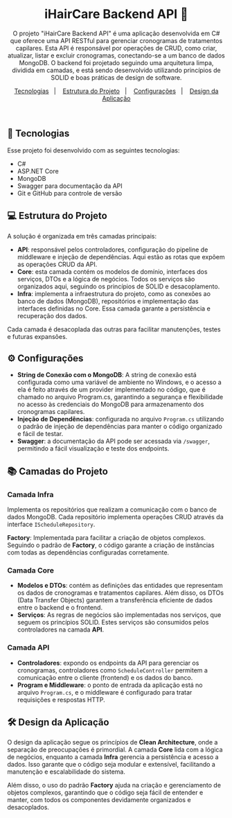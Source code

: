 <h1 align="center"> iHairCare Backend API 🌿 </h1>

<p align="center">
O projeto "iHairCare Backend API" é uma aplicação desenvolvida em C# que oferece uma API RESTful para gerenciar cronogramas de tratamentos capilares. Esta API é responsável por operações de CRUD, como criar, atualizar, listar e excluir cronogramas, conectando-se a um banco de dados MongoDB. O backend foi projetado seguindo uma arquitetura limpa, dividida em camadas, e está sendo desenvolvido utilizando princípios de SOLID e boas práticas de design de software.
</p>

<p align="center">
  <a href="#-tecnologias">Tecnologias</a>&nbsp;&nbsp;&nbsp;|&nbsp;&nbsp;&nbsp;
  <a href="#-estrutura-do-projeto">Estrutura do Projeto</a>&nbsp;&nbsp;&nbsp;|&nbsp;&nbsp;&nbsp;
   <a href="#-configurações">Configurações</a>&nbsp;&nbsp;&nbsp;|&nbsp;&nbsp;&nbsp;
  <a href="#-design-da-aplicação">Design da Aplicação</a>
</p>

<br>

## 🚀 Tecnologias

<p>Esse projeto foi desenvolvido com as seguintes tecnologias:</p>

<ul>
  <li>C#</li>
  <li>ASP.NET Core</li>
  <li>MongoDB</li>
  <li>Swagger para documentação da API</li>
  <li>Git e GitHub para controle de versão</li>
</ul>

## 💻 Estrutura do Projeto

<p>A solução é organizada em três camadas principais:</p>

<ul>
  <li><b>API</b>: responsável pelos controladores, configuração do pipeline de middleware e injeção de dependências. Aqui estão as rotas que expõem as operações CRUD da API.</li>
  <li><b>Core</b>: esta camada contém os modelos de domínio, interfaces dos serviços, DTOs e a lógica de negócios. Todos os serviços são organizados aqui, seguindo os princípios de SOLID e desacoplamento.</li>
  <li><b>Infra</b>: implementa a infraestrutura do projeto, como as conexões ao banco de dados (MongoDB), repositórios e implementação das interfaces definidas no Core. Essa camada garante a persistência e recuperação dos dados.</li>
</ul>

<p>Cada camada é desacoplada das outras para facilitar manutenções, testes e futuras expansões.</p>

## ⚙️ Configurações

<ul>
  <li><b>String de Conexão com o MongoDB</b>: A string de conexão está configurada como uma variável de ambiente no Windows, e o acesso a ela é feito através de um provider implementado no código, que é chamado no arquivo Program.cs, garantindo a segurança e flexibilidade no acesso às credenciais do MongoDB para armazenamento dos cronogramas capilares.</li>
  <li><b>Injeção de Dependências</b>: configurada no arquivo <code>Program.cs</code> utilizando o padrão de injeção de dependências para manter o código organizado e fácil de testar.</li>
  <li><b>Swagger</b>: a documentação da API pode ser acessada via <code>/swagger</code>, permitindo a fácil visualização e teste dos endpoints.</li>
</ul>

## 📚 Camadas do Projeto

### **Camada Infra**

<p>Implementa os repositórios que realizam a comunicação com o banco de dados MongoDB. Cada repositório implementa operações CRUD através da interface <code>IScheduleRepository</code>.</p>

<p><b>Factory</b>: Implementada para facilitar a criação de objetos complexos. Seguindo o padrão de <b>Factory</b>, o código garante a criação de instâncias com todas as dependências configuradas corretamente.</p>

### **Camada Core**

<ul>
  <li><b>Modelos e DTOs</b>: contém as definições das entidades que representam os dados de cronogramas e tratamentos capilares. Além disso, os DTOs (Data Transfer Objects) garantem a transferência eficiente de dados entre o backend e o frontend.</li>
  <li><b>Serviços</b>: As regras de negócios são implementadas nos serviços, que seguem os princípios SOLID. Estes serviços são consumidos pelos controladores na camada <b>API</b>.</li>
</ul>

### **Camada API**

<ul>
  <li><b>Controladores</b>: expondo os endpoints da API para gerenciar os cronogramas, controladores como <code>ScheduleController</code> permitem a comunicação entre o cliente (frontend) e os dados do banco.</li>
  <li><b>Program e Middleware</b>: o ponto de entrada da aplicação está no arquivo <code>Program.cs</code>, e o middleware é configurado para tratar requisições e respostas HTTP.</li>
</ul>

## 🛠 Design da Aplicação

<p>O design da aplicação segue os princípios de <b>Clean Architecture</b>, onde a separação de preocupações é primordial. A camada <b>Core</b> lida com a lógica de negócios, enquanto a camada <b>Infra</b> gerencia a persistência e acesso a dados. Isso garante que o código seja modular e extensível, facilitando a manutenção e escalabilidade do sistema.</p>

<p>Além disso, o uso do padrão <b>Factory</b> ajuda na criação e gerenciamento de objetos complexos, garantindo que o código seja fácil de entender e manter, com todos os componentes devidamente organizados e desacoplados.</p>
